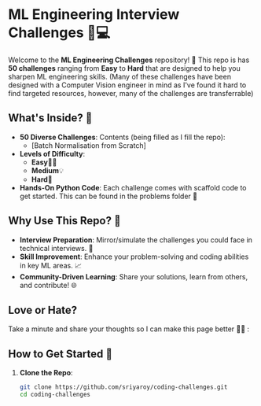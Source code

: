 # ML Engineering Interview Challenges 🚀💻

Welcome to the **ML Engineering Challenges** repository! 🎉 This repo is has **50 challenges** ranging from **Easy** to **Hard** that are designed to help you sharpen ML engineering skills. (Many of these challenges have been designed with a Computer Vision engineer in mind as I've found it hard to find targeted resources, however, many of the challenges are transferrable)

## What's Inside? 📂

- **50 Diverse Challenges**: Contents (being filled as I fill the repo):
  - [Batch Normalisation from Scratch]
- **Levels of Difficulty**:
  - **Easy**🏃‍♂️
  - **Medium**💡
  - **Hard**🚀
- **Hands-On Python Code**: Each challenge comes with scaffold code to get started. This can be found in the problems folder 🐍

## Why Use This Repo? 🤔

- **Interview Preparation**: Mirror/simulate the challenges you could face in technical interviews. 🎤
- **Skill Improvement**: Enhance your problem-solving and coding abilities in key ML areas. 📈
- **Community-Driven Learning**: Share your solutions, learn from others, and contribute! 🌐

## Love or Hate? 
Take a minute and share your thoughts so I can make this page better 🫶🏽 : 

## How to Get Started 🚀

1. **Clone the Repo**:
   ```bash
   git clone https://github.com/sriyaroy/coding-challenges.git
   cd coding-challenges
